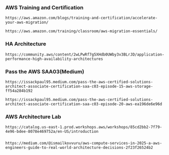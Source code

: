 ### AWS Training and Certification
```
https://aws.amazon.com/blogs/training-and-certification/accelerate-your-aws-migration/
```
```
https://aws.amazon.com/training/classroom/aws-migration-essentials/
```
### HA Architecture
```
https://community.aws/content/2wLPwRf7g5XHdb0UWby3v3BLrJD/application-performance-high-availability-architectures
```

### Pass the AWS SAA03(Medium)
```
https://issackpaul95.medium.com/pass-the-aws-certified-solutions-architect-associate-certification-saa-c03-episode-15-aws-storage-ff54a284b192
```
```
https://issackpaul95.medium.com/pass-the-aws-certified-solutions-architect-associate-certification-saa-c03-episode-20-aws-ea196de6e96d
```
### AWS Architecture Lab
```
https://catalog.us-east-1.prod.workshops.aws/workshops/85cd2bb2-7f79-4e96-bdee-8078e469752a/en-US/introduction
```
### 
```
https://medium.com/@ismailkovvuru/aws-compute-services-in-2025-a-aws-engineers-guide-to-real-world-architecture-decisions-2f23f26524b2
```
